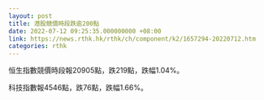 ```yaml
---
layout: post
title: 港股競價時段跌逾200點
date: 2022-07-12 09:25:35.000000000 +08:00
link: https://news.rthk.hk/rthk/ch/component/k2/1657294-20220712.htm
categories: rthk
---
```


恒生指數競價時段報20905點，跌219點，跌幅1.04%。

科技指數報4546點，跌76點，跌幅1.66%。
